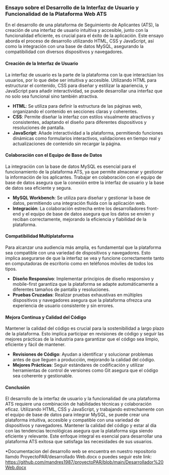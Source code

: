### Ensayo sobre el Desarrollo de la Interfaz de Usuario y Funcionalidad de la Plataforma Web ATS

En el desarrollo de una plataforma de Seguimiento de Aplicantes (ATS), la creación de una interfaz de usuario intuitiva y accesible, junto con la funcionalidad eficiente, es crucial para el éxito de la aplicación. Este ensayo aborda el proceso de desarrollo utilizando HTML, CSS y JavaScript, así como la integración con una base de datos MySQL, asegurando la compatibilidad con diversos dispositivos y navegadores.

#### Creación de la Interfaz de Usuario

La interfaz de usuario es la parte de la plataforma con la que interactúan los usuarios, por lo que debe ser intuitiva y accesible. Utilizando HTML para estructurar el contenido, CSS para diseñar y estilizar la apariencia, y JavaScript para añadir interactividad, se puede desarrollar una interfaz que no solo sea funcional sino también atractiva.

- **HTML**: Se utiliza para definir la estructura de las páginas web, organizando el contenido en secciones claras y coherentes.
- **CSS**: Permite diseñar la interfaz con estilos visualmente atractivos y consistentes, adaptando el diseño para diferentes dispositivos y resoluciones de pantalla.
- **JavaScript**: Añade interactividad a la plataforma, permitiendo funciones dinámicas como formularios interactivos, validaciones en tiempo real y actualizaciones de contenido sin recargar la página.

#### Colaboración con el Equipo de Base de Datos

La integración con la base de datos MySQL es esencial para el funcionamiento de la plataforma ATS, ya que permite almacenar y gestionar la información de los aplicantes. Trabajar en colaboración con el equipo de base de datos asegura que la conexión entre la interfaz de usuario y la base de datos sea eficiente y segura.

- **MySQL Workbench**: Se utiliza para diseñar y gestionar la base de datos, permitiendo una integración fluida con la aplicación web.
- **Integración**: La colaboración estrecha entre los desarrolladores front-end y el equipo de base de datos asegura que los datos se envíen y reciban correctamente, mejorando la eficiencia y fiabilidad de la plataforma.

#### Compatibilidad Multiplataforma

Para alcanzar una audiencia más amplia, es fundamental que la plataforma sea compatible con una variedad de dispositivos y navegadores. Esto implica asegurarse de que la interfaz se vea y funcione correctamente tanto en computadoras de escritorio como en teléfonos móviles de todos los tipos.

- **Diseño Responsivo**: Implementar principios de diseño responsivo y mobile-first garantiza que la plataforma se adapte automáticamente a diferentes tamaños de pantalla y resoluciones.
- **Pruebas Cruzadas**: Realizar pruebas exhaustivas en múltiples dispositivos y navegadores asegura que la plataforma ofrezca una experiencia de usuario consistente y sin errores.

#### Mejora Continua y Calidad del Código

Mantener la calidad del código es crucial para la sostenibilidad a largo plazo de la plataforma. Esto implica participar en revisiones de código y seguir las mejores prácticas de la industria para garantizar que el código sea limpio, eficiente y fácil de mantener.

- **Revisiones de Código**: Ayudan a identificar y solucionar problemas antes de que lleguen a producción, mejorando la calidad del código.
- **Mejores Prácticas**: Seguir estándares de codificación y utilizar herramientas de control de versiones como Git asegura que el código sea coherente y gestionable.

#### Conclusión

El desarrollo de la interfaz de usuario y la funcionalidad de una plataforma ATS requiere una combinación de habilidades técnicas y colaboración eficaz. Utilizando HTML, CSS y JavaScript, y trabajando estrechamente con el equipo de base de datos para integrar MySQL, se puede crear una plataforma intuitiva, accesible y compatible con una variedad de dispositivos y navegadores. Mantener la calidad del código y estar al día con las tendencias tecnológicas asegura que la plataforma siga siendo eficiente y relevante. Este enfoque integral es esencial para desarrollar una plataforma ATS exitosa que satisfaga las necesidades de sus usuarios.


*Documentacion del desarrollo  web se encuentra en nuestro repositorio llamdo ProyectoPAR/desarrollado Web.docx o puedes seguir este link: https://github.com/mandres1987/proyectoPAR/blob/main/Desarrollador%20Web.docx
